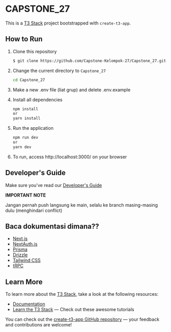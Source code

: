 # CAPSTONE_27

This is a [T3 Stack](https://create.t3.gg/) project bootstrapped with `create-t3-app`.

## How to Run

1. Clone this repository

   ```sh
   $ git clone https://github.com/Capstone-Kelompok-27/Capstone_27.git
   ```

2. Change the current directory to `Capstone_27`

   ```sh
   cd Capstone_27
   ```

3. Make a new .env file (liat grup) and delete .env.example

4. Install all dependencies

   ```sh
   npm install
   or
   yarn install

   ```

5. Run the application

   ```sh
   npm run dev
   or
   yarn dev

   ```

6. To run, access http://localhost:3000/ on your browser

## Developer's Guide

Make sure you've read our [Developer's Guide](https://docs.google.com/document/d/1Z9kZX9aKYuF3BiBwWGX8HSOKbfkxe5301L8mARdUzRg/edit)

**IMPORTANT NOTE**

Jangan pernah push langsung ke main, selalu ke branch masing-masing dulu (menghindari conflict)


## Baca dokumentasi dimana??

- [Next.js](https://nextjs.org)
- [NextAuth.js](https://next-auth.js.org)
- [Prisma](https://prisma.io)
- [Drizzle](https://orm.drizzle.team)
- [Tailwind CSS](https://tailwindcss.com)
- [tRPC](https://trpc.io)

## Learn More

To learn more about the [T3 Stack](https://create.t3.gg/), take a look at the following resources:

- [Documentation](https://create.t3.gg/)
- [Learn the T3 Stack](https://create.t3.gg/en/faq#what-learning-resources-are-currently-available) — Check out these awesome tutorials

You can check out the [create-t3-app GitHub repository](https://github.com/t3-oss/create-t3-app) — your feedback and contributions are welcome!
